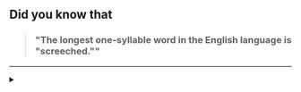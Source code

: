 ## Did you know that

<h3>
  <blockquote>
<!--START_SECTION:debris-->                                                                                                                                                                                                                                       
"The longest one-syllable word in the English language is "screeched.""
<!--END_SECTION:debris-->
  </blockquote>
</h3>

-----

<details>
  <summary></summary>

<img src="https://github-readme-stats.vercel.app/api?show_icons=true&hide=issues&username=ekickx"> <img src="https://github-readme-stats.vercel.app/api/top-langs/?layout=compact&username=ekickx">

</details>
